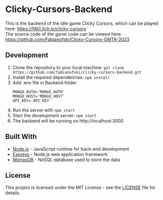 # Clicky-Cursors-Backend

This is the backend of the idle game Clicky Cursors, which can be played here: https://f4b1.itch.io/clicky-cursors  
The source code of the game code can be viewed here: https://github.com/Fabianofski/Clicky-Cursors-GMTK-2023

## Development
1. Clone the repository to your local machine: `git clone https://github.com/fabianofski/clicky-cursors-backend.git`
2. Install the required dependencies: `npm install`
3. Add .env file in Backend folder
    ```
    MONGO_AUTH='MONGO_AUTH'
    MONGO_HOST='MONGO_HOST'
    API_KEY='API_KEY'
    ```
4. Run the server with `npm start`
5. Start the development server: `npm start`
6. The backend will be running on http://localhost:3000


## Built With

- [Node.js](https://nodejs.org/) - JavaScript runtime for back-end development
- [Express](https://expressjs.com/) - Node.js web application framework
- [MongoDB](https://www.mongodb.com/) - NoSQL database used to store the data

## License
This project is licensed under the MIT License - see the [LICENSE](LICENSE) file for details.
